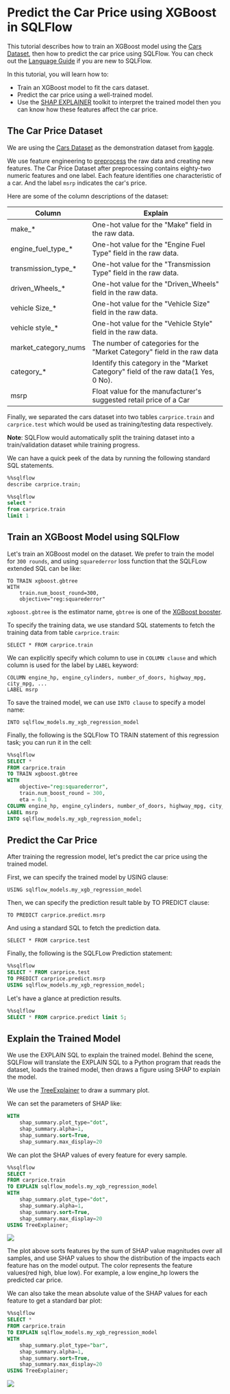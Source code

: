# Predict the Car Price using XGBoost in SQLFlow

This tutorial describes how to train an XGBoost model using the [Cars Dataset](https://www.kaggle.com/CooperUnion/cardataset), then how to predict the car price using SQLFlow. You can check out the [Language Guide](https://github.com/sql-machine-learning/sqlflow/blob/develop/doc/language_guide.md) if you are new to SQLFlow.

In this tutorial, you will learn how to:

- Train an XGBoost model to fit the cars dataset.
- Predict the car price using a well-trained model.
- Use the [SHAP EXPLAINER](https://github.com/slundberg/shap) toolkit to interpret the trained model then you can know
how these features affect the car price.

## The Car Price Dataset

We are using the [Cars Dataset](https://www.kaggle.com/CooperUnion/cardataset) as the demonstration dataset from [kaggle](https://www.kaggle.com/).

We use feature engineering to [preprocess](/doc/tutorial/aspara2019/carprice_xgboost/carprice_preprocessing.py) the raw data and creating new features.  The Car Price Dataset after preprocessing contains eighty-two numeric features and one label. Each feature identifies one characteristic of a car. And the label `msrp` indicates the car's price.

Here are some of the column descriptions of the dataset:

Column | Explain
-- | --
make_* | One-hot value for the "Make" field in the raw data.
engine_fuel_type_* | One-hot value for the "Engine Fuel Type" field in the raw data.
transmission_type_* | One-hot value for the "Transmission Type" field in the raw data.
driven_Wheels_* | One-hot value for the "Driven_Wheels" field in the raw data.
vehicle Size_* | One-hot value for the "Vehicle Size" field in the raw data.
vehicle style_* | One-hot value for the "Vehicle Style" field in the raw data.
market_category_nums | The number of categories for the "Market Category" field in the raw data
category_* |Identify this category in the "Market Category" field of the raw data(1 Yes, 0 No).
msrp | Float value for the manufacturer's suggested retail price of a Car

Finally, we separated the cars dataset into two tables `carprice.train` and `carprice.test` which would be used as training/testing data respectively.

**Note**: SQLFlow would automatically split the training dataset into a train/validation dataset while training progress.

We can have a quick peek of the data by running the following standard SQL statements.

```sql
%%sqlflow
describe carprice.train;
```

```sql
%%sqlflow
select *
from carprice.train
limit 1
```

## Train an XGBoost Model using SQLFlow

Let's train an XGBoost model on the dataset. We prefer to train the model for `300 rounds`,
and using `squarederror` loss function that the SQLFLow extended SQL can be like:

``` text
TO TRAIN xgboost.gbtree
WITH
    train.num_boost_round=300,
    objective="reg:squarederror"
```

`xgboost.gbtree` is the estimator name, `gbtree` is one of the [XGBoost booster](https://xgboost.readthedocs.io/en/latest/parameter.html#general-parameters).

To specify the training data, we use standard SQL statements to fetch the training data from table `carprice.train`:

``` text
SELECT * FROM carprice.train
```

We can explicitly specify which column to use in `COLUMN clause` and which column is used for the label by `LABEL` keyword:

``` text
COLUMN engine_hp, engine_cylinders, number_of_doors, highway_mpg, city_mpg, ...
LABEL msrp
```

To save the trained model, we can use `INTO clause` to specify a model name:

``` text
INTO sqlflow_models.my_xgb_regression_model
```

Finally, the following is the SQLFlow TO TRAIN statement of this regression task; you can run it in the cell:

```sql
%%sqlflow
SELECT *
FROM carprice.train
TO TRAIN xgboost.gbtree
WITH
    objective="reg:squarederror",
    train.num_boost_round = 300,
    eta = 0.1
COLUMN engine_hp, engine_cylinders, number_of_doors, highway_mpg, city_mpg, popularity, market_category_nums, category_factory_tuner, category_luxury, category_high_performance, category_performance, category_flex_fuel, category_hatchback, category_hybrid, category_diesel, category_exotic, category_crossover, make_audi, make_bmw, make_buick, make_cadillac, make_chevrolet, make_chrysler, make_dodge, make_fiat, make_ford, make_gmc, make_genesis, make_hummer, make_honda, make_hyundai, make_infiniti, make_kia, make_land_rover, make_lexus, make_lincoln, make_lotus, make_mazda, make_mercedes_benz, make_mitsubishi, make_nissan, make_oldsmobile, make_plymouth, make_pontiac, make_porsche, make_saab, make_scion, make_subaru, make_suzuki, make_toyota, make_volkswagen, make_volvo, engine_fuel_type_electric, engine_fuel_type_flex_fuel, engine_fuel_type_premium_unleaded_recommended, engine_fuel_type_premium_unleaded_required, engine_fuel_type_regular_unleaded, transmission_type_automatic, transmission_type_direct_drive, transmission_type_manual, transmission_type_unknown, driven_wheels_four_wheel_drive, driven_wheels_front_wheel_drive, driven_wheels_rear_wheel_drive, vehicle_size_large, vehicle_size_midsize, vehicle_style_2dr_suv, vehicle_style_4dr_hatchback, vehicle_style_4dr_suv, vehicle_style_cargo_minivan, vehicle_style_cargo_van, vehicle_style_convertible, vehicle_style_convertible_suv, vehicle_style_coupe, vehicle_style_crew_cab_pickup, vehicle_style_extended_cab_pickup, vehicle_style_passenger_minivan, vehicle_style_passenger_van, vehicle_style_regular_cab_pickup, vehicle_style_sedan, vehicle_style_wagon
LABEL msrp
INTO sqlflow_models.my_xgb_regression_model;
```

## Predict the Car Price

After training the regression model, let's predict the car price using the trained model.

First, we can specify the trained model by USING clause:

```text
USING sqlflow_models.my_xgb_regression_model
```

Then, we can specify the prediction result table by TO PREDICT clause:

```text
TO PREDICT carprice.predict.msrp
```

And using a standard SQL to fetch the prediction data.

```text
SELECT * FROM carprice.test
```

Finally, the following is the SQLFLow Prediction statement:

```sql
%%sqlflow
SELECT * FROM carprice.test
TO PREDICT carprice.predict.msrp
USING sqlflow_models.my_xgb_regression_model;
```

Let's have a glance at prediction results.

```sql
%%sqlflow
SELECT * FROM carprice.predict limit 5;
```

## Explain the Trained Model

We use the EXPLAIN SQL to explain the trained model. Behind the scene, SQLFlow will translate the EXPLAIN SQL to a Python program that reads the dataset, loads the trained model, then draws a figure using SHAP to explain the model.

We use the [TreeExplainer](https://github.com/slundberg/shap#tree-ensemble-example-with-treeexplainer-xgboostlightgbmcatboostscikit-learn-models) to draw a summary plot.

We can set the parameters of SHAP like:

``` sql
WITH
    shap_summary.plot_type="dot",
    shap_summary.alpha=1,
    shap_summary.sort=True,
    shap_summary.max_display=20
```

We can plot the SHAP values of every feature for every sample.

```sql
%%sqlflow
SELECT *
FROM carprice.train
TO EXPLAIN sqlflow_models.my_xgb_regression_model
WITH
    shap_summary.plot_type="dot",
    shap_summary.alpha=1,
    shap_summary.sort=True,
    shap_summary.max_display=20
USING TreeExplainer;
```

![](./imgs/shap0.png)

The plot above sorts features by the sum of SHAP value magnitudes over all samples, and use SHAP values to show the distribution of the impacts each feature has on the model output. The color represents the feature values(red high, blue low). For example, a low engine_hp lowers the predicted car price.

We can also take the mean absolute value of the SHAP values for each feature to get a standard bar plot:

```sql
%%sqlflow
SELECT *
FROM carprice.train
TO EXPLAIN sqlflow_models.my_xgb_regression_model
WITH
    shap_summary.plot_type="bar",
    shap_summary.alpha=1,
    shap_summary.sort=True,
    shap_summary.max_display=20
USING TreeExplainer;
```

![](./imgs/shap1.png)
